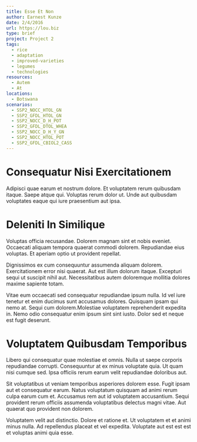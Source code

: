 ```yaml
---
title: Esse Et Non
author: Earnest Kunze
date: 2/4/2016
url: https://lou.biz
type: brief
project: Project 2
tags:
  - rice
  - adaptation
  - improved-varieties
  - legumes
  - technologies
resources:
  - Autem
  - At
locations:
  - Botswana
scenarios:
  - SSP2_NOCC_HTOL_GN
  - SSP2_GFDL_HTOL_GN
  - SSP2_NOCC_D_H_POT
  - SSP2_GFDL_DTOL_WHEA
  - SSP2_NOCC_D_H_Y_GN
  - SSP2_NOCC_HTOL_POT
  - SSP2_GFDL_CBIOL2_CASS
---
```

# Consequatur Nisi Exercitationem
Adipisci quae earum et nostrum dolore. Et voluptatem rerum quibusdam itaque. Saepe atque qui. Voluptas rerum dolor ut. Unde aut quibusdam voluptates eaque qui iure praesentium aut ipsa.

# Deleniti In Similique
Voluptas officia recusandae. Dolorem magnam sint et nobis eveniet. Occaecati aliquam tempora quaerat commodi dolorem. Repudiandae eius voluptas. Et aperiam optio ut provident repellat.
 Dignissimos ex cum consequuntur assumenda aliquam dolorem. Exercitationem error nisi quaerat. Aut est illum dolorum itaque. Excepturi sequi ut suscipit nihil aut. Necessitatibus autem doloremque mollitia dolores maxime sapiente totam.
 Vitae eum occaecati sed consequatur repudiandae ipsum nulla. Id vel iure tenetur et enim ducimus sunt accusamus dolores. Quisquam ipsam qui nemo at. Sequi cum dolorem.Molestiae voluptatem reprehenderit expedita in. Nemo odio consequatur enim ipsum sint sint iusto. Dolor sed et neque est fugit deserunt.

# Voluptatem Quibusdam Temporibus
Libero qui consequatur quae molestiae et omnis. Nulla ut saepe corporis repudiandae corrupti. Consequuntur at ex minus voluptate quia. Ut quam nisi cumque sed. Ipsa officiis rerum earum velit repudiandae doloribus aut.
 Sit voluptatibus ut veniam temporibus asperiores dolorem esse. Fugit ipsam aut et consequatur earum. Natus voluptatum quisquam ad animi rerum culpa earum cum et. Accusamus rem aut id voluptatem accusantium. Sequi provident rerum officiis assumenda voluptatibus delectus magni vitae. Aut quaerat quo provident non dolorem.
 Voluptatem velit aut distinctio. Dolore et ratione et. Ut voluptatem et et animi minus nulla. Ad repellendus placeat et vel expedita. Voluptate aut est est est et voluptas animi quia esse.
